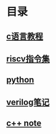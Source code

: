 # 目录



## [c语言教程](./doc/c-language.md)

## [riscv指令集](./doc/riscv-instruction-set.md)

## [python](./doc/learning-python.md) 

## [verilog笔记](./doc/verilog.md)

## [c++ note](./doc/c++.md)